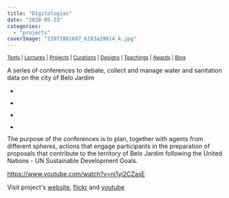 ```yaml
---
title: "Digitologias"
date: "2020-05-23"
categories: 
  - "projects"
coverImage: "23972881697_6183a29914_k.jpg"
---
```


<small>[Texts](../texts.html) | [Lectures](../lectures.html) | [Projects](../projects.html) | [Curations](../curation.html) | [Designs](../designs.html) | [Teachings](../teachings.html) | [Awards](../awards.html) | <a href="https://readruiz.medium.com/" target="_blank">Blog</a></small>

A series of conferences to debate, collect and manage water and sanitation data on the city of Belo Jardim

- <a href="https://thisismyart.eratudomato.online/wp-content/uploads/sites/11/2020/05/digito01.jpg"><img src="images/digito01-1024x683.jpg" alt="" /></a>
    
- <a href="https://thisismyart.eratudomato.online/wp-content/uploads/sites/11/2020/05/digito02.jpg"><img src="images/digito02-1024x683.jpg" alt="" /></a>
    
- <a href="https://thisismyart.eratudomato.online/wp-content/uploads/sites/11/2020/05/digito03.jpg"><img src="images/digito03-1024x576.jpg" alt="" /></a>
    
- <a href="https://thisismyart.eratudomato.online/wp-content/uploads/sites/11/2020/05/digito04.jpg"><img src="images/digito04-1024x575.jpg" alt="" /></a>
    

The purpose of the conferences is to plan, together with agents from different spheres, actions that engage participants in the preparation of proposals that contribute to the territory of Belo Jardim following the United Nations - UN Sustainable Development Goals.

https://www.youtube.com/watch?v=ni1yj2CZasE

Visit project's [website](https://medium.com/@digitologias), [flickr](https://www.flickr.com/photos/140819741@N06) and [youtube](https://www.youtube.com/channel/UCF6a-D0vzUUT9r6U9vKLjkw)
